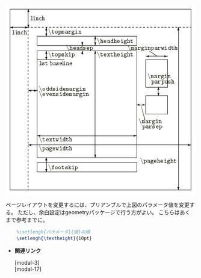 <!--15-->
<!--ページレイアウト-->

![1](./page-layout/1.png)

ページレイアウトを変更するには、プリアンブルで上図のパラメータ値を変更する。
ただし、余白設定はgeometryパッケージで行う方がよい。
こちらはあくまで参考までに。

```latex
    %\setlengh{パラメータ}{値}の順
    \setlengh{\textheight}{10pt}
```

- **関連リンク**
    
    <div class="related-link-wrapper">
      [modal-3]<!--余白設定(geometryパッケージ)--><br>
      [modal-17]<!--行送り、行間の調整-->
    </div>